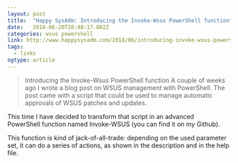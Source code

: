 ```yaml
---
layout: post 
title:  "Happy SysAdm: Introducing the Invoke-Wsus PowerShell function" 
date:   2018-06-20T20:48:17.882Z 
categories: wsus powershell
link: http://www.happysysadm.com/2018/06/introducing-invoke-wsus-powershell.html?utm_source=feedburner&utm_medium=twitter&utm_campaign=Feed%3A+HappySysadm+%28Happy+SysAdm%29 
tags:
  - links
ogtype: article 
---
```


> Introducing the Invoke-Wsus PowerShell function
A couple of weeks ago I wrote a blog post on WSUS management with PowerShell. The post came with a script that could be used to manage automatic approvals of WSUS patches and updates.

This time I have decided to transform that script in an advanced PowerShell function named Invoke-WSUS (you can find it on my Github).

This function is kind of jack-of-all-trade: depending on the used parameter set, it can do a series of actions, as shown in the description and in the help file.